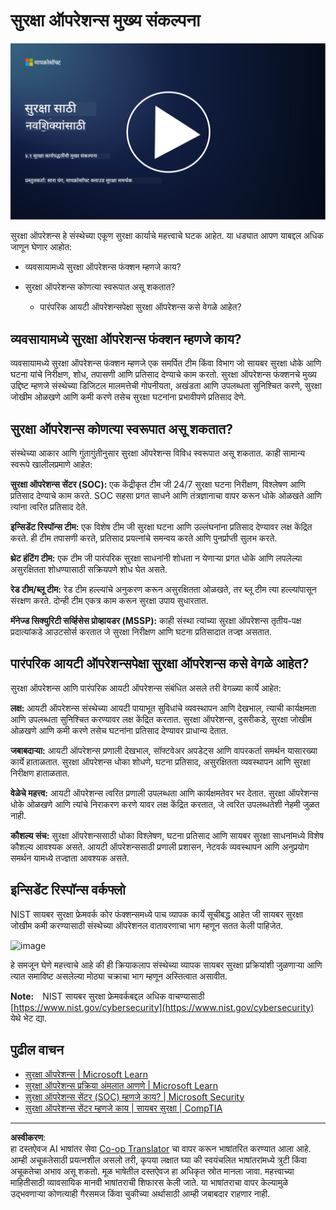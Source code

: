 <!--
CO_OP_TRANSLATOR_METADATA:
{
  "original_hash": "6a55b31df9eebf550d040cef0ef7dff3",
  "translation_date": "2025-09-04T02:01:14+00:00",
  "source_file": "4.1 SecOps key concepts.md",
  "language_code": "mr"
}
-->
# सुरक्षा ऑपरेशन्स मुख्य संकल्पना

[![व्हिडिओ पहा](../../translated_images/4-1_placeholder.0123f726051a7b9662e6dfa95b10962cbe64c002cde9640da84711fd8d3df642.mr.png)](https://learn-video.azurefd.net/vod/player?id=6a1cf511-89e0-493a-8ef9-91c458200266)

सुरक्षा ऑपरेशन्स हे संस्थेच्या एकूण सुरक्षा कार्याचे महत्त्वाचे घटक आहेत. या धड्यात आपण याबद्दल अधिक जाणून घेणार आहोत:

 - व्यवसायामध्ये सुरक्षा ऑपरेशन्स फंक्शन म्हणजे काय?
   
 - सुरक्षा ऑपरेशन्स कोणत्या स्वरूपात असू शकतात?
   
   - पारंपरिक आयटी ऑपरेशन्सपेक्षा सुरक्षा ऑपरेशन्स कसे वेगळे आहेत?

## व्यवसायामध्ये सुरक्षा ऑपरेशन्स फंक्शन म्हणजे काय?

व्यवसायामध्ये सुरक्षा ऑपरेशन्स फंक्शन म्हणजे एक समर्पित टीम किंवा विभाग जो सायबर सुरक्षा धोके आणि घटना यांचे निरीक्षण, शोध, तपासणी आणि प्रतिसाद देण्याचे काम करतो. सुरक्षा ऑपरेशन्स फंक्शनचे मुख्य उद्दिष्ट म्हणजे संस्थेच्या डिजिटल मालमत्तेची गोपनीयता, अखंडता आणि उपलब्धता सुनिश्चित करणे, सुरक्षा जोखीम ओळखणे आणि कमी करणे तसेच सुरक्षा घटनांना प्रभावीपणे प्रतिसाद देणे.

## सुरक्षा ऑपरेशन्स कोणत्या स्वरूपात असू शकतात?

संस्थेच्या आकार आणि गुंतागुंतीनुसार सुरक्षा ऑपरेशन्स विविध स्वरूपात असू शकतात. काही सामान्य स्वरूपे खालीलप्रमाणे आहेत:

**सुरक्षा ऑपरेशन्स सेंटर (SOC):** एक केंद्रीकृत टीम जी 24/7 सुरक्षा घटना निरीक्षण, विश्लेषण आणि प्रतिसाद देण्याचे काम करते. SOC सहसा प्रगत साधने आणि तंत्रज्ञानाचा वापर करून धोके ओळखते आणि त्यांना त्वरित प्रतिसाद देते.

**इन्सिडेंट रिस्पॉन्स टीम:** एक विशेष टीम जी सुरक्षा घटना आणि उल्लंघनांना प्रतिसाद देण्यावर लक्ष केंद्रित करते. ही टीम तपासणी करते, प्रतिसाद प्रयत्नांचे समन्वय करते आणि पुनर्प्राप्ती सुलभ करते.

**थ्रेट हंटिंग टीम:** एक टीम जी पारंपरिक सुरक्षा साधनांनी शोधता न येणाऱ्या प्रगत धोके आणि लपलेल्या असुरक्षितता शोधण्यासाठी सक्रियपणे शोध घेत असते.

**रेड टीम/ब्लू टीम:** रेड टीम हल्ल्यांचे अनुकरण करून असुरक्षितता ओळखते, तर ब्लू टीम त्या हल्ल्यांपासून संरक्षण करते. दोन्ही टीम एकत्र काम करून सुरक्षा उपाय सुधारतात.

**मॅनेज्ड सिक्युरिटी सर्व्हिसेस प्रोव्हायडर (MSSP):** काही संस्था त्यांच्या सुरक्षा ऑपरेशन्स तृतीय-पक्ष प्रदात्यांकडे आउटसोर्स करतात जे सुरक्षा निरीक्षण आणि घटना प्रतिसादात तज्ज्ञ असतात.

## पारंपरिक आयटी ऑपरेशन्सपेक्षा सुरक्षा ऑपरेशन्स कसे वेगळे आहेत?

सुरक्षा ऑपरेशन्स आणि पारंपरिक आयटी ऑपरेशन्स संबंधित असले तरी वेगळ्या कार्ये आहेत:

**लक्ष:** आयटी ऑपरेशन्स संस्थेच्या आयटी पायाभूत सुविधांचे व्यवस्थापन आणि देखभाल, त्याची कार्यक्षमता आणि उपलब्धता सुनिश्चित करण्यावर लक्ष केंद्रित करतात. सुरक्षा ऑपरेशन्स, दुसरीकडे, सुरक्षा जोखीम ओळखणे आणि कमी करणे तसेच घटनांना प्रतिसाद देण्यावर प्राधान्य देतात.

**जबाबदाऱ्या:** आयटी ऑपरेशन्स प्रणाली देखभाल, सॉफ्टवेअर अपडेट्स आणि वापरकर्ता समर्थन यासारख्या कार्ये हाताळतात. सुरक्षा ऑपरेशन्स धोका शोधणे, घटना प्रतिसाद, असुरक्षितता व्यवस्थापन आणि सुरक्षा निरीक्षण हाताळतात.

**वेळेचे महत्त्व:** आयटी ऑपरेशन्स त्वरित प्रणाली उपलब्धता आणि कार्यक्षमतेवर भर देतात. सुरक्षा ऑपरेशन्स धोके ओळखणे आणि त्यांचे निराकरण करणे यावर लक्ष केंद्रित करतात, जे त्वरित उपलब्धतेशी नेहमी जुळत नाही.

**कौशल्य संच:** सुरक्षा ऑपरेशन्ससाठी धोका विश्लेषण, घटना प्रतिसाद आणि सायबर सुरक्षा साधनांमध्ये विशेष कौशल्य आवश्यक असते. आयटी ऑपरेशन्ससाठी प्रणाली प्रशासन, नेटवर्क व्यवस्थापन आणि अनुप्रयोग समर्थन यामध्ये तज्ज्ञता आवश्यक असते.

## इन्सिडेंट रिस्पॉन्स वर्कफ्लो

NIST सायबर सुरक्षा फ्रेमवर्क कोर फंक्शन्समध्ये पाच व्यापक कार्ये सूचीबद्ध आहेत जी सायबर सुरक्षा जोखीम कमी करण्यासाठी संस्थेच्या ऑपरेशनल वातावरणाचा भाग म्हणून सतत केली पाहिजेत.

![image](https://github.com/microsoft/Security-101/assets/139931591/f6d19dce-f96e-47bd-9e0a-8019675a602d)

हे समजून घेणे महत्त्वाचे आहे की ही क्रियाकलाप संस्थेच्या व्यापक सायबर सुरक्षा प्रक्रियांशी जुळणाऱ्या आणि त्यात समाविष्ट असलेल्या मोठ्या चक्राचा भाग म्हणून अस्तित्वात असावीत.

**Note:** NIST सायबर सुरक्षा फ्रेमवर्कबद्दल अधिक वाचण्यासाठी [https://www.nist.gov/cybersecurity](https://www.nist.gov/cybersecurity) येथे भेट द्या.

## पुढील वाचन

- [सुरक्षा ऑपरेशन्स | Microsoft Learn](https://learn.microsoft.com/security/operations/overview?WT.mc_id=academic-96948-sayoung)
- [सुरक्षा ऑपरेशन्स प्रक्रिया अंमलात आणणे | Microsoft Learn](https://learn.microsoft.com/security/operations/?WT.mc_id=academic-96948-sayoung)
- [सुरक्षा ऑपरेशन्स सेंटर (SOC) म्हणजे काय? | Microsoft Security](https://www.microsoft.com/security/business/security-101/what-is-a-security-operations-center-soc?WT.mc_id=academic-96948-sayoung)
- [सुरक्षा ऑपरेशन्स सेंटर म्हणजे काय | सायबर सुरक्षा | CompTIA](https://www.comptia.org/content/articles/what-is-a-security-operations-center)

---

**अस्वीकरण**:  
हा दस्तऐवज AI भाषांतर सेवा [Co-op Translator](https://github.com/Azure/co-op-translator) चा वापर करून भाषांतरित करण्यात आला आहे. आम्ही अचूकतेसाठी प्रयत्नशील असलो तरी, कृपया लक्षात घ्या की स्वयंचलित भाषांतरांमध्ये त्रुटी किंवा अचूकतेचा अभाव असू शकतो. मूळ भाषेतील दस्तऐवज हा अधिकृत स्रोत मानला जावा. महत्त्वाच्या माहितीसाठी व्यावसायिक मानवी भाषांतराची शिफारस केली जाते. या भाषांतराचा वापर केल्यामुळे उद्भवणाऱ्या कोणत्याही गैरसमज किंवा चुकीच्या अर्थासाठी आम्ही जबाबदार राहणार नाही.